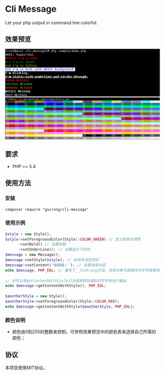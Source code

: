 # Cli Message
Let your php output in command line colorful.

## 效果预览
![样例](./image/demo.gif)
![支持的颜色](./image/supportColors.jpg)

## 要求
- PHP >= 5.4

## 使用方法
### 安装
`composer require "guirong/cli-message"`

### 使用示例
```PHP
$style = new Style();
$style->setForegroundColor(Style::COLOR_GREEN) // 定义颜色为绿色
      ->setBold() // 设置加粗
      ->setUnderLine(); // 设置显示下划线
$message = new Message();
$message->setStyle($style); // 给消息设定样式
$message->setContent('哈哈哈！'); // 设置消息内容
echo $message, PHP_EOL; // 重写了__toString方法，消息对象可直接作为字符串使用

// 也可以用getContentWithStyle方法来获取处理后的字符串进行输出
echo $message->getContentWithStyle(), PHP_EOL;

$anotherStyle = new Style();
$anotherStyle->setForegroundColor(Style::COLOR_RED);
echo $message->getContentWithStyle($anotherStyle, PHP_EOL);
```
### 颜色说明
- 颜色由0到255的整数来控制，可参照效果预览中的颜色表来选择自己所需的颜色；

## 协议
本项目使用MIT协议。
